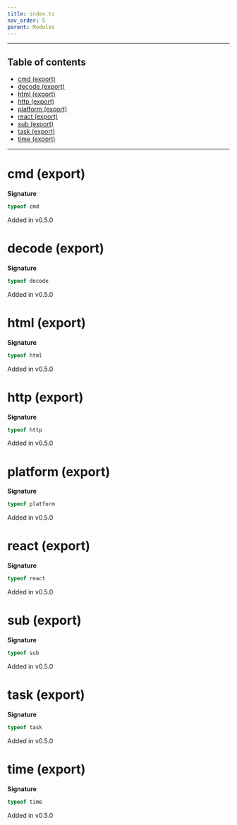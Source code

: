 ```yaml
---
title: index.ts
nav_order: 5
parent: Modules
---
```


---

<h2 class="text-delta">Table of contents</h2>

- [cmd (export)](#cmd-export)
- [decode (export)](#decode-export)
- [html (export)](#html-export)
- [http (export)](#http-export)
- [platform (export)](#platform-export)
- [react (export)](#react-export)
- [sub (export)](#sub-export)
- [task (export)](#task-export)
- [time (export)](#time-export)

---

# cmd (export)

**Signature**

```ts
typeof cmd
```

Added in v0.5.0

# decode (export)

**Signature**

```ts
typeof decode
```

Added in v0.5.0

# html (export)

**Signature**

```ts
typeof html
```

Added in v0.5.0

# http (export)

**Signature**

```ts
typeof http
```

Added in v0.5.0

# platform (export)

**Signature**

```ts
typeof platform
```

Added in v0.5.0

# react (export)

**Signature**

```ts
typeof react
```

Added in v0.5.0

# sub (export)

**Signature**

```ts
typeof sub
```

Added in v0.5.0

# task (export)

**Signature**

```ts
typeof task
```

Added in v0.5.0

# time (export)

**Signature**

```ts
typeof time
```

Added in v0.5.0
